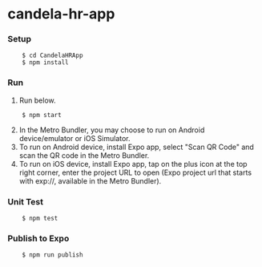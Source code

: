 # candela-hr-app

### Setup

```
    $ cd CandelaHRApp
    $ npm install
```

### Run

1. Run below.

```
    $ npm start
```

2. In the Metro Bundler, you may choose to run on Android device/emulator or iOS Simulator.
3. To run on Android device, install Expo app, select "Scan QR Code" and scan the QR code in the Metro Bundler.
4. To run on iOS device, install Expo app, tap on the plus icon at the top right corner, enter the project URL to open (Expo project url that starts with exp://, available in the Metro Bundler).

### Unit Test

```
    $ npm test
```

### Publish to Expo

```
    $ npm run publish
```
